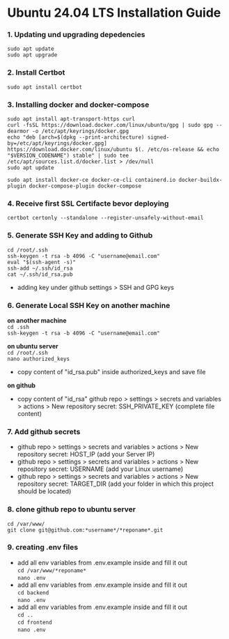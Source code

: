 # Ubuntu 24.04 LTS Installation Guide

### 1. Updating und upgrading depedencies

`sudo apt update`  
`sudo apt upgrade `

### 2. Install Certbot

`sudo apt install certbot`

### 3. Installing docker and docker-compose

`sudo apt install apt-transport-https curl`  
`curl -fsSL https://download.docker.com/linux/ubuntu/gpg | sudo gpg --dearmor -o /etc/apt/keyrings/docker.gpg`  
`echo "deb [arch=$(dpkg --print-architecture) signed-by=/etc/apt/keyrings/docker.gpg] https://download.docker.com/linux/ubuntu $(. /etc/os-release && echo "$VERSION_CODENAME") stable" | sudo tee /etc/apt/sources.list.d/docker.list > /dev/null`  
`sudo apt update`

`sudo apt install docker-ce docker-ce-cli containerd.io docker-buildx-plugin docker-compose-plugin docker-compose`

### 4. Receive first SSL Certifacte bevor deploying

`certbot certonly --standalone --register-unsafely-without-email`

### 5. Generate SSH Key and adding to Github

`cd /root/.ssh`  
`ssh-keygen -t rsa -b 4096 -C "username@email.com"`  
`eval "$(ssh-agent -s)"`  
`ssh-add ~/.ssh/id_rsa`  
`cat ~/.ssh/id_rsa.pub`

-   adding key under github settings > SSH and GPG keys

### 6. Generate Local SSH Key on **another machine**

**on another machine**  
`cd .ssh`  
`ssh-keygen -t rsa -b 4096 -C "username@email.com"`

**on ubuntu server**  
`cd /root/.ssh`  
`nano authorized_keys`

-   copy content of "id_rsa.pub" inside authorized_keys and save file

**on github**

-   copy content of "id_rsa" github repo > settings > secrets and variables > actions > New repository secret: SSH_PRIVATE_KEY (complete file content)

### 7. Add github secrets

-   github repo > settings > secrets and variables > actions > New repository secret: HOST_IP (add your Server IP)
-   github repo > settings > secrets and variables > actions > New repository secret: USERNAME (add your Linux username)
-   github repo > settings > secrets and variables > actions > New repository secret: TARGET_DIR (add your folder in which this project should be located)

### 8. clone github repo to ubuntu server

`cd /var/www/`  
`git clone git@github.com:*username*/*reponame*.git`

### 9. creating .env files

-   add all env variables from .env.example inside and fill it out  
    `cd /var/www/*reponame*`  
     `nano .env`
-   add all env variables from .env.example inside and fill it out  
    `cd backend`  
    `nano .env`
-   add all env variables from .env.example inside and fill it out  
    `cd ..`  
     `cd frontend`  
     `nano .env`
